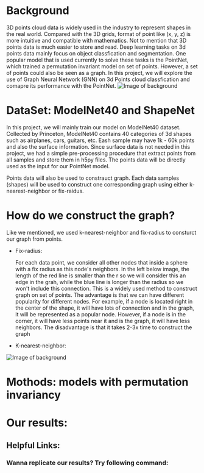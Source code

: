 # Background
3D points cloud data is widely used in the industry to represent shapes in the real world. Compared with the 3D grids, format of point like (x, y, z) is more intuitive and compatible with mathematics. Not to mention that 3D points data is much easier to store and read. Deep learning tasks on 3d points data mainly focus on object classfication and segmentation. One popular model that is used currently to solve these tasks is the PointNet, which trained a permutation invariant model on set of points. However, a set of points could also be seen as a graph. In this project, we will explore the use of Graph Neural Network (GNN) on 3d Points cloud classfication and comapre its performance with the PointNet. 
![Image of background](https://raw.githubusercontent.com/ctwayen/Graph-Neural-Network-on-3D-Points/main/images/background.PNG)

# DataSet: ModelNet40 and ShapeNet
In this project, we will mainly train our model on ModelNet40 dataset. Collected by Princeton, ModelNet40 contains 40 categories of 3d shapes such as airplanes, cars, guitars, etc. Eash sample may have 1k - 60k points and also the surface information. Since surface data is not needed in this project, we had a simple pre-processing procedure that extract points from all samples and store them in h5py files. The points data will be directly used as the input for our PointNet model. 

Points data will also be used to constrauct graph. Each data samples (shapes) will be used to construct one corresponding graph using either k-nearest-neighbor or fix-raidus. 


# How do we construct the graph?
Like we mentioned, we used k-nearest-neighbor and fix-radius to consturct our graph from points.

* Fix-radius:

     For each data point, we consider all other nodes that inside a sphere with a fix radius as this node's neighbors. In the left below image, the length of the red line is smaller than the r so we will consider this an edge in the grah, while the blue line is longer than the radius so we won't include this connection. This is a widely used method to construct graph on set of points. The advantage is that we can have different popularity for different nodes. For example, if a node is located right in the center of the shape, it will have lots of connection and in the graph, it will be represented as a popular node. However, if a node is in the corner, it will have less points near it and is the graph, it will have less neighbors. The disadvantage is that it takes 2-3x time to construct the graph

* K-nearest-neighbor:


![Image of background](https://raw.githubusercontent.com/ctwayen/Graph-Neural-Network-on-3D-Points/main/images/dataset.PNG)

# Mothods: models with permutation invariancy

# Our results:

## Helpful Links:

### Wanna replicate our results? Try following command:
